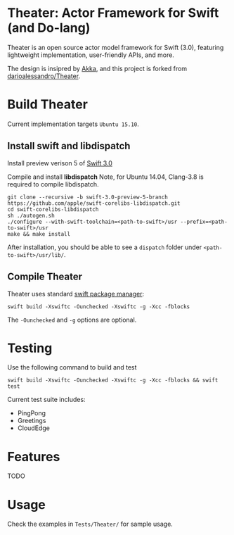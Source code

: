 # Theater: Actor Framework for Swift (and Do-lang) #

Theater is an open source actor model framework for Swift (3.0), featuring lightweight implementation, user-friendly APIs, and more. 

The design is insipred by [Akka]("http://akka.io"), and this project is forked from [darioalessandro/Theater]("https://github.com/darioalessandro/Theater").

# Build Theater #

Current implementation targets `Ubuntu 15.10`.

## Install **swift** and **libdispatch**

Install preview verison 5 of [Swift 3.0]("https://swift.org/download/#previews")

Compile and install **libdispatch** Note, for Ubuntu 14.04, Clang-3.8 is required to compile libdispatch.

	git clone --recursive -b swift-3.0-preview-5-branch https://github.com/apple/swift-corelibs-libdispatch.git
	cd swift-corelibs-libdispatch
	sh ./autogen.sh
	./configure --with-swift-toolchain=<path-to-swift>/usr --prefix=<path-to-swift>/usr
	make && make install

After installation, you should be able to see a `dispatch` folder under `<path-to-swift>/usr/lib/`. 

## Compile Theater

Theater uses standard [swift package manager]("https://github.com/apple/swift-package-manager"):

	swift build -Xswiftc -Ounchecked -Xswiftc -g -Xcc -fblocks

The `-Ounchecked` and `-g` options are optional.

# Testing #

Use the following command to build and test

	swift build -Xswiftc -Ounchecked -Xswiftc -g -Xcc -fblocks && swift test

Current test suite includes:

* PingPong
* Greetings
* CloudEdge

# Features #

TODO

# Usage #

Check the examples in `Tests/Theater/` for sample usage.
